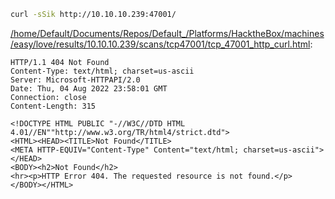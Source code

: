 ```bash
curl -sSik http://10.10.10.239:47001/
```

[/home/Default/Documents/Repos/Default_/Platforms/HacktheBox/machines/easy/love/results/10.10.10.239/scans/tcp47001/tcp_47001_http_curl.html](file:///home/Default/Documents/Repos/Default_/Platforms/HacktheBox/machines/easy/love/results/10.10.10.239/scans/tcp47001/tcp_47001_http_curl.html):

```
HTTP/1.1 404 Not Found
Content-Type: text/html; charset=us-ascii
Server: Microsoft-HTTPAPI/2.0
Date: Thu, 04 Aug 2022 23:58:01 GMT
Connection: close
Content-Length: 315

<!DOCTYPE HTML PUBLIC "-//W3C//DTD HTML 4.01//EN""http://www.w3.org/TR/html4/strict.dtd">
<HTML><HEAD><TITLE>Not Found</TITLE>
<META HTTP-EQUIV="Content-Type" Content="text/html; charset=us-ascii"></HEAD>
<BODY><h2>Not Found</h2>
<hr><p>HTTP Error 404. The requested resource is not found.</p>
</BODY></HTML>

```

